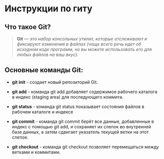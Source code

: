 # Инструкции по гиту

## Что такое Git?
>__Git__ — *это набор консольных утилит, которые отслеживают и фиксируют изменения в файлах (чаще всего речь идет об исходном коде программ, но вы можете использовать его для любых файлов на ваш вкус).*

## Основные команды Git:

* __git init__ - создает новый репозиторий Git.

* __git add__ - команда git add добавляет содержимое рабочего каталога в индекс (staging area) для последующего коммита.

* __git status__ - команда git status показывает состояния файлов в рабочем каталоге и индексе

* __git commit__ - команда git commit берёт все данные, добавленные в индекс с помощью git add, и сохраняет их слепок во внутренней базе данных, а затем сдвигает указатель текущей ветки на этот слепок.

* __git checkout__ - команда git checkout позволяет перемещаться между ветками и коммитами.